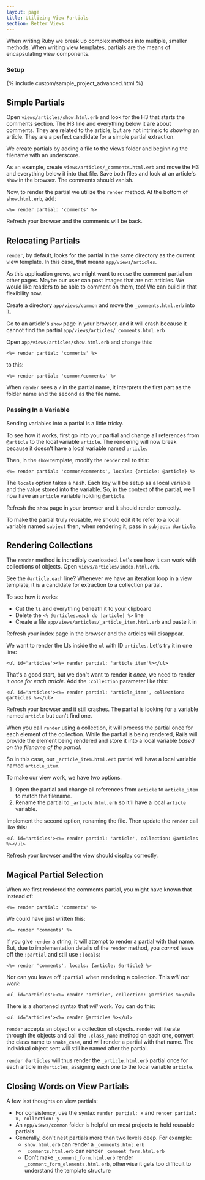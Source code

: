 ```yaml
---
layout: page
title: Utilizing View Partials
section: Better Views
---
```


When writing Ruby we break up complex methods into multiple, smaller methods. When writing view templates, partials are the means of encapsulating view components.

### Setup

{% include custom/sample_project_advanced.html %}

## Simple Partials

Open `views/articles/show.html.erb` and look for the H3 that starts the comments section. The H3 line and everything below it are about comments. They are related to the article, but are not intrinsic to *showing* an article. They are a perfect candidate for a simple partial extraction.

We create partials by adding a file to the views folder and beginning the filename with an underscore.

As an example, create `views/articles/_comments.html.erb` and move the H3 and everything below it into that file. Save both files and look at an article's `show` in the browser. The comments should vanish.

Now, to render the partial we utilize the `render` method. At the bottom of `show.html.erb`, add:

```erb
<%= render partial: 'comments' %>
```

Refresh your browser and the comments will be back. 

## Relocating Partials

`render`, by default, looks for the partial in the same directory as the current view template. In this case, that means `app/views/articles`.

As this application grows, we might want to reuse the comment partial on other pages. Maybe our user can post images that are not articles. We would like readers to be able to comment on them, too! We can build in that flexibility now.

Create a directory `app/views/common` and move the `_comments.html.erb` into it.

Go to an article's `show` page in your browser, and it will crash because it cannot find the partial `app/views/articles/_comments.html.erb`

Open `app/views/articles/show.html.erb` and change this:

```erb
<%= render partial: 'comments' %>
```

to this:

```erb
<%= render partial: 'common/comments' %>
```

When `render` sees a `/` in the partial name, it interprets the first part as the folder name and the second as the file name.

### Passing In a Variable

Sending variables into a partial is a little tricky.

To see how it works, first go into your partial and change all references from `@article` to the local variable `article`. The rendering will now break because it doesn't have a local variable named `article`.

Then, in the `show` template, modify the `render` call to this:

```erb
<%= render partial: 'common/comments', locals: {article: @article} %>
```

The `locals` option takes a hash. Each key will be setup as a local variable and the value stored into the variable. So, in the context of the partial, we'll now have an `article` variable holding `@article`.

Refresh the `show` page in your browser and it should render correctly.

To make the partial truly reusable, we should edit it to refer to a local variable named `subject` then, when rendering it, pass in `subject: @article`.

## Rendering Collections

The `render` method is incredibly overloaded. Let's see how it can work with collections of objects. Open `views/articles/index.html.erb`.

See the `@article.each` line? Whenever we have an iteration loop in a view template, it is a candidate for extraction to a collection partial. 

To see how it works:

* Cut the `li` and everything beneath it to your clipboard
* Delete the `<% @articles.each do |article| %>` line
* Create a file `app/views/articles/_article_item.html.erb` and paste it in

Refresh your index page in the browser and the articles will disappear.

We want to render the LIs inside the `ul` with ID `articles`. Let's try it in one line:

```erb
<ul id='articles'><%= render partial: 'article_item'%></ul>
```

That's a good start, but we don't want to render it *once*, we need to render it *once for each article*. Add the `:collection` parameter like this:

```erb
<ul id='articles'><%= render partial: 'article_item', collection: @articles %></ul>
```

Refresh your browser and it still crashes. The partial is looking for a variable named `article` but can't find one. 

When you call `render` using a collection, it will process the partial once for each element of the collection. While the partial is being rendered, Rails will provide the element being rendered and store it into a local variable *based on the filename of the partial*.

So in this case, our `_article_item.html.erb` partial will have a local variable named `article_item`.

To make our view work, we have two options.

1. Open the partial and change all references from `article` to `article_item` to match the filename.
2. Rename the partial to `_article.html.erb` so it'll have a local `article` variable.

Implement the second option, renaming the file. Then update the `render` call like this:

```erb
<ul id='articles'><%= render partial: 'article', collection: @articles %></ul>
```

Refresh your browser and the view should display correctly.

## Magical Partial Selection

When we first rendered the comments partial, you might have known that instead of:

```erb
<%= render partial: 'comments' %>
```

We could have just written this:

```erb
<%= render 'comments' %>
```

If you give `render` a string, it will attempt to render a partial with that name. But, due to implementation details of the `render` method, you *cannot* leave off the `:partial` and still use `:locals`:

```erb
<%= render 'comments', locals: {article: @article} %>
```

Nor can you leave off `:partial` when rendering a collection. This *will not work*:

```erb
<ul id='articles'><%= render 'article', collection: @articles %></ul>
```

There is a shortened syntax that *will* work. You can do this:

```erb
<ul id='articles'><%= render @articles %></ul>
```

`render` accepts an object or a collection of objects. `render` will iterate through the objects and call the `.class_name` method on each one, convert the class name to `snake_case`, and will render a partial with that name. The individual object sent will still be named after the partial.

`render @articles` will thus render the `_article.html.erb` partial once for each article in `@articles`, assigning each one to the local variable `article`.

## Closing Words on View Partials

A few last thoughts on view partials:

* For consistency, use the syntax `render partial: x` and `render partial: x, collection: y`
* An `app/views/common` folder is helpful on most projects to hold reusable partials
* Generally, don't nest partials more than two levels deep. For example:
  * `show.html.erb` can render a `_comments.html.erb`
  * `_comments.html.erb` can render `_comment_form.html.erb`
  * Don't make `_comment_form.html.erb` render `_comment_form_elements.html.erb`, otherwise it gets too difficult to understand the template structure
